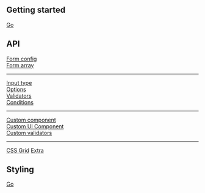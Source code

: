 ## Getting started

[Go](../v1/getting-started/getting-started_en.md)

## API

[Form config](../v1/api/api-form-config/api-form-config_en.md)<br>
[Form array](../v1/api/api-form-array/api-form-array_en.md)<br>

---

[Input type](../v1/api/api-input-type/api-input-type_en.md)<br>
[Options](../v1/api/api-options/api-options_en.md)<br>
[Validators](../v1/api/api-validators/api-validators_en.md)<br>
[Conditions](../v1/api/api-conditions/api-conditions_en.md)<br>

---

[Custom component](../v1/api/api-custom-component/api-custom-component_en.md)<br>
[Custom UI Component](../v1/api/api-custom-ui-component/api-custom-ui-component_en.md)<br>
[Custom validators](../v1/api/api-validators/api-validators_en.md)<br>

---

[CSS Grid](../v1/api/api-css-grid/api-css-grid_en.md)
[Extra](../v1/api/api-extra/api-extra_en.md)

## Styling

[Go](../v1/styling/styling_en.md)
